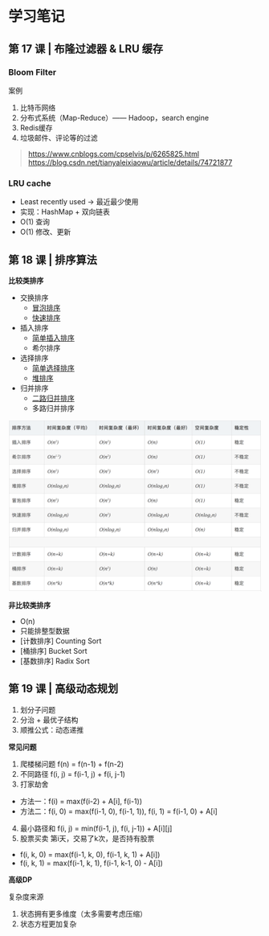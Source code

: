 # 学习笔记

## 第 17 课 | 布隆过滤器 & LRU 缓存

### Bloom Filter

案例

1. 比特币网络
2. 分布式系统（Map-Reduce）—— Hadoop，search engine
3. Redis缓存
4. 垃圾邮件、评论等的过滤

> https://www.cnblogs.com/cpselvis/p/6265825.html
> https://blog.csdn.net/tianyaleixiaowu/article/details/74721877

### LRU cache

+ Least recently used -> 最近最少使用
+ 实现：HashMap + 双向链表
+ O(1) 查询
+ O(1) 修改、更新

## 第 18 课 | 排序算法

**比较类排序**

+ 交换排序
  - [冒泡排序](./sort-basic.js)
  - [快速排序](./sort-quick.js)
+ 插入排序
  - [简单插入排序](./sort-basic.js)
  - 希尔排序
+ 选择排序
  - [简单选择排序](./sort-basic.js)
  - [堆排序](./sort-heap.js)
+ 归并排序
  - [二路归并排序](./sort-merge.js)
  - 多路归并排序

![](./sort.png)

**非比较类排序**

+ O(n)
+ 只能排整型数据
+ [计数排序]  Counting Sort
+ [桶排序] Bucket Sort
+ [基数排序] Radix Sort

## 第 19 课 | 高级动态规划

1. 划分子问题
2. 分治 + 最优子结构
3. 顺推公式：动态递推

**常见问题**


1. 爬楼梯问题 f(n) = f(n-1) + f(n-2)
2. 不同路径 f(i, j) = f(i-1, j) + f(i, j-1)
3. 打家劫舍
  + 方法一：f(i) = max(f(i-2) + A[i], f(i-1))
  + 方法二：f(i, 0) = max(f(i-1, 0), f(i-1, 1)), f(i, 1) = f(i-1, 0) + A[i]
4. 最小路径和 f(i, j) = min(f(i-1, j), f(i, j-1)) + A[i][j]
5. 股票买卖 第i天，交易了k次，是否持有股票
  + f(i, k, 0) = max(f(i-1, k, 0), f(i-1,   k, 1) + A[i])
  + f(i, k, 1) = max(f(i-1, k, 1), f(i-1, k-1, 0) - A[i])

**高级DP**

复杂度来源

1. 状态拥有更多维度（太多需要考虑压缩）
2. 状态方程更加复杂

